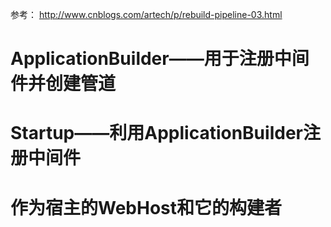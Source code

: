 参考：
http://www.cnblogs.com/artech/p/rebuild-pipeline-03.html

# ApplicationBuilder——用于注册中间件并创建管道


# Startup——利用ApplicationBuilder注册中间件


# 作为宿主的WebHost和它的构建者
